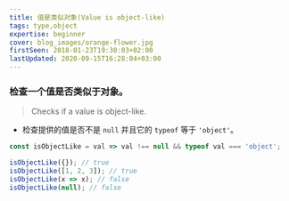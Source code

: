 ```yaml
---
title: 值是类似对象(Value is object-like)
tags: type,object
expertise: beginner
cover: blog_images/orange-flower.jpg
firstSeen: 2018-01-23T19:30:03+02:00
lastUpdated: 2020-09-15T16:28:04+03:00
---
```


### 检查一个值是否类似于对象。
> Checks if a value is object-like.

- 检查提供的值是否不是 `null` 并且它的 `typeof` 等于 `'object'`。

```js
const isObjectLike = val => val !== null && typeof val === 'object';
```

```js
isObjectLike({}); // true
isObjectLike([1, 2, 3]); // true
isObjectLike(x => x); // false
isObjectLike(null); // false
```
